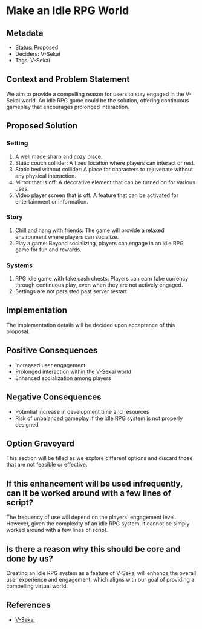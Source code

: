 # Make an Idle RPG World

## Metadata

- Status: Proposed 
- Deciders: V-Sekai
- Tags: V-Sekai

## Context and Problem Statement

We aim to provide a compelling reason for users to stay engaged in the V-Sekai world. An idle RPG game could be the solution, offering continuous gameplay that encourages prolonged interaction.

## Proposed Solution

### Setting

1. A well made sharp and cozy place.
1. Static couch collider: A fixed location where players can interact or rest.
2. Static bed without collider: A place for characters to rejuvenate without any physical interaction.
3. Mirror that is off: A decorative element that can be turned on for various uses.
4. Video player screen that is off: A feature that can be activated for entertainment or information.

### Story

1. Chill and hang with friends: The game will provide a relaxed environment where players can socialize.
2. Play a game: Beyond socializing, players can engage in an idle RPG game for fun and rewards.

### Systems

1. RPG idle game with fake cash chests: Players can earn fake currency through continuous play, even when they are not actively engaged.
2. Settings are not persisted past server restart

## Implementation

The implementation details will be decided upon acceptance of this proposal.

## Positive Consequences

- Increased user engagement
- Prolonged interaction within the V-Sekai world
- Enhanced socialization among players

## Negative Consequences

- Potential increase in development time and resources
- Risk of unbalanced gameplay if the idle RPG system is not properly designed

## Option Graveyard

This section will be filled as we explore different options and discard those that are not feasible or effective.

## If this enhancement will be used infrequently, can it be worked around with a few lines of script?

The frequency of use will depend on the players' engagement level. However, given the complexity of an idle RPG system, it cannot be simply worked around with a few lines of script.

## Is there a reason why this should be core and done by us?

Creating an idle RPG system as a feature of V-Sekai will enhance the overall user experience and engagement, which aligns with our goal of providing a compelling virtual world.

## References

- [V-Sekai](https://v-sekai.org/)
